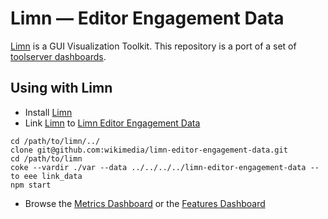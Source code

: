 # Limn &mdash; Editor Engagement Data

[Limn][limn] is a GUI Visualization Toolkit.  This repository is a port of a set of [toolserver dashboards][dario_dashboards].


## Using with Limn

 * Install [Limn][limn]
 * Link [Limn][limn] to [Limn Editor Engagement Data][limn_editor_engagement]

```
cd /path/to/limn/../
clone git@github.com:wikimedia/limn-editor-engagement-data.git
cd /path/to/limn
coke --vardir ./var --data ../../../../limn-editor-engagement-data --to eee link_data
npm start
```

 * Browse the [Metrics Dashboard][metrics_dashboard] or the [Features Dashboard][features_dashboard]

[limn_editor_engagement]: https://github.com/wikimedia/limn-editor-engagement-data "Limn Editor Engagement Data on GitHub"
[limn]: https://github.com/wikimedia/limn "Limn on GitHub"
[dario_dashboards]: http://toolserver.org/~dartar/
[metrics_dashboard]: http://localhost:8081/dashboards/metrics
[features_dashboard]: http://localhost:8081/dashboards/features

